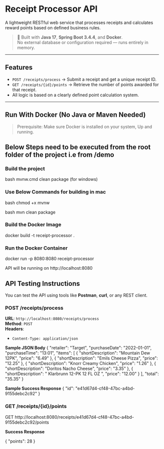 # Receipt Processor API

A lightweight RESTful web service that processes receipts and calculates reward points based on defined business rules.

> 🔧 Built with **Java 17**, **Spring Boot 3.4.4**, and **Docker**.  
> No external database or configuration required — runs entirely in memory.

---

## Features


- `POST /receipts/process` → Submit a receipt and get a unique receipt ID.
- `GET /receipts/{id}/points` → Retrieve the number of points awarded for that receipt.
- All logic is based on a clearly defined point calculation system.

---

##  Run With Docker (No Java or Maven Needed)

> Prerequisite: Make sure Docker is installed on your system, Up and running.

## Below Steps need to be executed from the root folder of the project i.e from /demo 

### Build the project #

bash mvnw.cmd clean package (for windows)


### Use Below Commands for building in mac

bash chmod +x mvnw

bash mvn clean package

### Build the Docker Image #

docker build -t receipt-processor .


### Run the Docker Container #

docker run -p 8080:8080 receipt-processor

API will be running on http://localhost:8080


## API Testing Instructions

You can test the API using tools like **Postman**, **curl**, or any REST client.

###  POST /receipts/process
**URL**: `http://localhost:8080/receipts/process`  
**Method**: `POST`  
**Headers**:
- `Content-Type: application/json`

**Sample JSON Body**
{
  "retailer": "Target",
  "purchaseDate": "2022-01-01",
  "purchaseTime": "13:01",
  "items": [
    { "shortDescription": "Mountain Dew 12PK", "price": "6.49" },
    { "shortDescription": "Emils Cheese Pizza", "price": "12.25" },
    { "shortDescription": "Knorr Creamy Chicken", "price": "1.26" },
    { "shortDescription": "Doritos Nacho Cheese", "price": "3.35" },
    { "shortDescription": "   Klarbrunn 12-PK 12 FL OZ  ", "price": "12.00" }
  ],
  "total": "35.35"
}


**Sample Success Response**
{
  "id": "e41d67d4-cf48-47bc-a4bd-9155debc2c92"
}


### GET /receipts/{id}/points

GET http://localhost:8080/receipts/e41d67d4-cf48-47bc-a4bd-9155debc2c92/points

**Success Response**

{
  "points": 28
}





